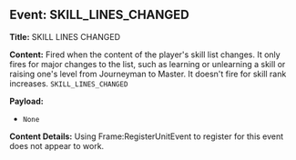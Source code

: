 ## Event: SKILL_LINES_CHANGED

**Title:** SKILL LINES CHANGED

**Content:**
Fired when the content of the player's skill list changes. It only fires for major changes to the list, such as learning or unlearning a skill or raising one's level from Journeyman to Master. It doesn't fire for skill rank increases.
`SKILL_LINES_CHANGED`

**Payload:**
- `None`

**Content Details:**
Using Frame:RegisterUnitEvent to register for this event does not appear to work.